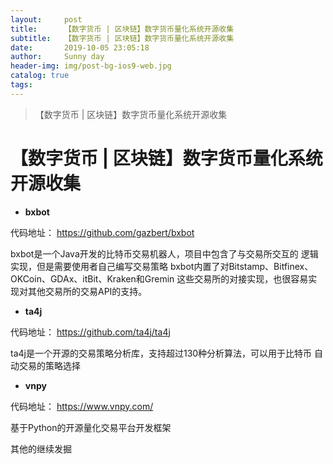 ```yaml
---
layout:     post
title:      【数字货币 | 区块链】数字货币量化系统开源收集
subtitle:   【数字货币 | 区块链】数字货币量化系统开源收集
date:       2019-10-05 23:05:18
author:     Sunny day
header-img: img/post-bg-ios9-web.jpg
catalog: true
tags:
---
```


>【数字货币 | 区块链】数字货币量化系统开源收集

# 【数字货币 | 区块链】数字货币量化系统开源收集


* **bxbot**

代码地址：
https://github.com/gazbert/bxbot

bxbot是一个Java开发的比特币交易机器人，项目中包含了与交易所交互的 逻辑实现，但是需要使用者自己编写交易策略
bxbot内置了对Bitstamp、Bitfinex、OKCoin、GDAx、itBit、Kraken和Gremin 这些交易所的对接实现，也很容易实现对其他交易所的交易API的支持。

* **ta4j**

代码地址：
https://github.com/ta4j/ta4j

ta4j是一个开源的交易策略分析库，支持超过130种分析算法，可以用于比特币 自动交易的策略选择

* **vnpy**

代码地址：
https://www.vnpy.com/

基于Python的开源量化交易平台开发框架

其他的继续发掘

